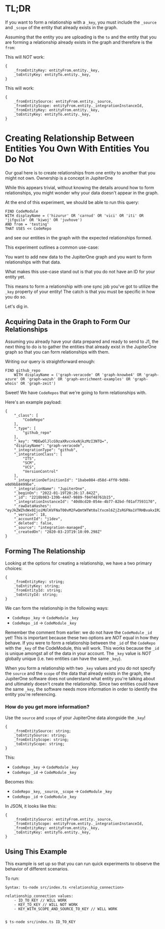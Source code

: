 # TL;DR

If you want to form a relationship with a `_key`, you must include the `_source`
and `_scope` of the entity that already exists in the graph.

Assuming that the entity you are uploading is the `to` and the entity that you
are forming a relationship already exists in the graph and therefore is the
`from`:

This will _NOT_ work:

```
{
    _fromEntityKey: entityFrom.entity._key,
    _toEntityKey: entityTo.entity._key,
}
```

This will work:

```
{
    _fromEntitySource: entityFrom.entity._source,
    _fromEntityScope: entityFrom.entity._integrationInstanceId,
    _fromEntityKey: entityFrom.entity._key,
    _toEntityKey: entityTo.entity._key,
}
```

# Creating Relationship Between Entities You Own With Entities You Do Not

Our goal here is to create relationships from one entity to another that you
might not own. Ownership is a concept in JupiterOne

While this appears trivial, without knowing the details around how to form
relationships, you might wonder why your data doesn't appear in the graph.

At the end of this experiment, we should be able to run this query:

```
FIND CodeModule
WITH displayName = ('hizurur' OR 'carnud' OR 'vici' OR 'iti' OR 'jifguilo' OR 'kiwoj' OR 'juvhove')
AND from = 'testing'
THAT USES << CodeRepo
```

and see our entities in the graph with the expected relationships formed.

This experiment outlines a common use-case:

You want to add new data to the JupiterOne graph and you want to form
relationships with that data.

What makes this use-case stand out is that you do not have an ID for your entity
yet.

This means to form a relationship with one sync job you've got to utilize the
`_key` property of your entity! The catch is that you must be specific in how
you do so.

Let's dig in.

## Acquiring Data in the Graph to Form Our Relationships

Assuming you already have your data prepared and ready to send to J1, the next
thing to do is to gather the entities that already exist in the JupiterOne graph
so that you can form relationships with them.

Writing our query is straightforward enough:

```
FIND github_repo
    WITH displayName = ('graph-veracode' OR 'graph-knowbe4' OR 'graph-azure' OR 'graph-wazuh' OR 'graph-enrichment-examples' OR 'graph-whois' OR 'graph-zeit')
```

Sweet! We have `CodeRepos` that we're going to form relationships with.

Here's an example payload:

```
{
    "_class": [
        "CodeRepo"
    ],
    "_type": [
        "github_repo"
    ],
    "_key": "MDEwOlJlcG9zaXRvcnkxNjkzMzI3NTQ=",
    "displayName": "graph-veracode",
    "_integrationType": "github",
    "_integrationClass": [
        "ITS",
        "SCM",
        "VCS",
        "VersionControl"
    ],
    "_integrationDefinitionId": "1babe084-d58d-4ff0-9d98-e0d9bb8499be",
    "_integrationName": "JupiterOne",
    "_beginOn": "2022-01-19T20:26:17.842Z",
    "_id": "2218b983-139b-4447-9889-f04f48761b15",
    "_integrationInstanceId": "40d8cd20-054e-4b77-82bd-f01af7593170",
    "_rawDataHashes": "eyJkZWZhdWx0IjoiMUlKVFNaT00vM2FwQmtWTWt0alYxcml6ZjZsRGFNa1VTRHBvakxIR2sxVT0ifQ==",
    "_version": 18,
    "_accountId": "j1dev",
    "_deleted": false,
    "_source": "integration-managed",
    "_createdOn": "2020-03-23T19:10:09.298Z"
}
```

## Forming The Relationship

Looking at the options for creating a relationship, we have a two primary
choices:

```
{
    _fromEntityKey: string;
    _toEntityKey: string;
    _fromEntityId: string;
    _toEntityId: string;
}
```

We can form the relationship in the following ways:

- `CodeRepo` `_key` -> `CodeModule` `_key`
- `CodeRepo` `_id` -> `CodeModule` `_key`

Remember the comment from earlier: we do not have the `CodeModule` `_id` yet!
This is important because these two options are _NOT_ equal in how they behave.
If you were to form a relationship between the `_id` of the `CodeRepo` with the
`_key` of the CodeModule, this will work. This works because the `_id` is unique
amongst all of the data in your account. The `_key` value is _NOT_ globally
unique (i.e. two entities can have the same `_key`).

When you form a relationship with two `_key` values and you do not specify the
`source` and the `scope` of the data that already exists in the graph, the
JupiterOne software does not understand what entity you're talking about and
ultimately doesn't create the relationship. Since two entities could have the
same `_key`, the software needs more information in order to identify the entity
you're referencing.

### How do you get more information?

Use the `source` and `scope` of your JupiterOne data alongside the `_key`!

```
{
    _fromEntitySource: string;
    _toEntitySource: string;
    _fromEntityScope: string;
    _toEntityScope: string;
}
```

This:

- `CodeRepo` `_key` -> `CodeModule` `_key`
- `CodeRepo` `_id` -> `CodeModule` `_key`

Becomes this:

- `CodeRepo` `_key`, `_source`, `_scope` -> `CodeModule` `_key`
- `CodeRepo` `_id` -> `CodeModule` `_key`

In JSON, it looks like this:

```
{
    _fromEntitySource: entityFrom.entity._source,
    _fromEntityScope: entityFrom.entity._integrationInstanceId,
    _fromEntityKey: entityFrom.entity._key,
    _toEntityKey: entityTo.entity._key,
}
```

## Using This Example

This example is set up so that you can run quick experiments to observe the
behavior of different scenarios.

To run:

```
Syntax: ts-node src/index.ts <relationship_connection>

relationship_connection values:
    - ID_TO_KEY // WILL WORK
    - KEY_TO_KEY // WILL NOT WORK
    - KEY_WITH_SCOPE_AND_SOURCE_TO_KEY // WILL WORK


$ ts-node src/index.ts ID_TO_KEY
```
